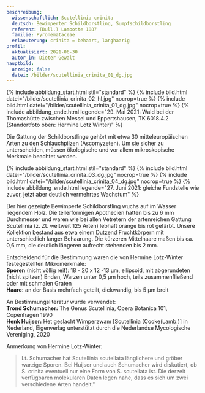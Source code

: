 ```yaml
---
beschreibung:
  wissenschaftlich: Scutellinia crinita
  deutsch: Bewimperter Schildborstling, Sumpfschildborstling
  referenz: (Bull.) Lambotte 1887
  familie: Pyronemataceae
  erlaeuterung: crinita = behaart, langhaarig
profil:
  aktualisiert: 2021-06-30
  autor_in: Dieter Gewalt
hauptbild:
  anzeige: false
  datei: /bilder/scutellinia_crinita_01_dg.jpg
---
```

{% include abbildung_start.html stil="standard" %}
{% include bild.html datei="/bilder/scutellinia_crinita_02_hl.jpg" nocrop=true %}
{% include bild.html datei="/bilder/scutellinia_crinita_01_dg.jpg" nocrop=true %}
{% include abbildung_ende.html legende="29. Mai 2021: Wald bei der Thomashütte zwischen Messel und Eppertshausen, TK 6018.4.2  (Standortfoto oben: Hermine Lotz Winter)" %}

Die Gattung der Schildborstlinge gehört mit etwa 30 mitteleuropäischen Arten zu den Schlauchpilzen (Ascomyzeten). Um sie sicher zu unterscheiden, müssen ökologische und vor allem mikroskopische Merkmale beachtet werden.

{% include abbildung_start.html stil="standard" %}
{% include bild.html datei="/bilder/scutellinia_crinita_03_dg.jpg" nocrop=true %}
{% include bild.html datei="/bilder/scutellinia_crinita_04_dg.jpg" nocrop=true %}
{% include abbildung_ende.html legende="27. Juni 2021: gleiche Fundstelle wie zuvor, jetzt aber deutlich vermehrtes Wachstum" %}

Der hier gezeigte Bewimperte Schildborstling wuchs auf im Wasser liegendem Holz. Die tellerförmigen Apothecien hatten bis zu 6 mm Durchmesser und waren wie bei allen Vetretern der artenreichen Gattung Scutellinia (z. Zt. weltweit 125 Arten) lebhaft orange bis rot gefärbt. Unsere Kollektion bestand aus etwa einem Dutzend Fruchtkörpern mit unterschiedlich langer Behaarung. Die kürzeren Mittelhaare maßen bis ca. 0,6 mm, die deutlich längeren aufrecht stehenden bis 2 mm.

Entscheidend für die Bestimmung waren die von Hermine Lotz-Winter festegestellten Mikromerkmale:\
**Sporen** (nicht völlig reif): 18 - 20 x 12 -13 µm, ellipsoid, mit abgerundeten (nicht spitzen) Enden, Warzen unter 0,5 µm hoch, teils zusammenfließend oder mit schmalen Graten\
**Haare:** an der Basis mehrfach geteilt, dickwandig, bis 5 µm breit

An Bestimmungsliteratur wurde verwendet:\
**Trond Schumacher:** The Genus Scutellinia, Opera Botanica 101, Copenhagen 1990\
**Henk Huijser:** Het geslacht Wimperzwam \[Scutellinia (Cooke(Lamb.)] in Nederland, Eigenverlag unterstützt durch die Nederlandse Mycologische Vereniging, 2020

Anmerkung von Hermine Lotz-Winter:

> Lt. Schumacher hat Scutellinia scutellata länglichere und gröber warzige Sporen. Bei Huijser und auch Schumacher wird diskutiert, ob S. crinita eventuell nur eine Form von S. scutellata ist. Die derzeit verfügbaren molekularen Daten legen nahe, dass es sich um zwei verschiedene Arten handelt."